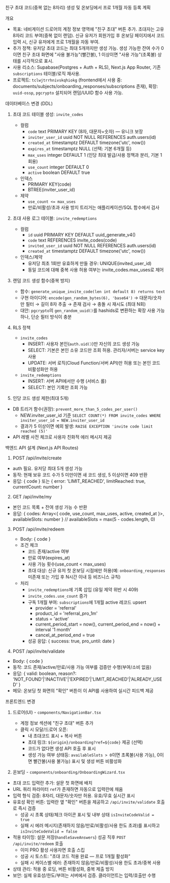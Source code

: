 친구 초대 코드(중복 없는 8자리) 생성 및 온보딩에서 프로 1개월 자동 등록 계획

개요
- 목표: 네비게이션 드로어의 계정 정보 영역에 "친구 초대" 버튼 추가. 초대자는 고유 8자리 코드 부여(중복 없이 랜덤). 신규 유저가 회원가입 후 온보딩 페이지에서 코드 입력 시, 신규 유저에게 프로 1개월을 자동 부여.
- 추가 정책: 유저당 초대 코드는 최대 5개까지만 생성 가능. 생성 가능한 잔여 수가 0이면 친구 초대 화면에 "사용 불가능"(빨간불), 1 이상이면 "사용 가능"(초록불) 상태를 시각적으로 표시.
- 사용 리소스: Supabase(Postgres + Auth + RLS), Next.js App Router, 기존 `subscriptions` 테이블/로직 재사용.
- 프로젝트: `tclwjtrrhnivskqhiokg` (frontend에서 사용 중: documents/subjects/onboarding_responses/subscriptions 존재), 확장: `uuid-ossp`, `pgcrypto` 설치되어 랜덤/UUID 함수 사용 가능.

데이터베이스 변경 (DDL)
1) 초대 코드 테이블 생성: `invite_codes`
   - 컬럼
     - `code` text PRIMARY KEY (8자, 대문자+숫자) — 유니크 보장
     - `inviter_user_id` uuid NOT NULL REFERENCES auth.users(id)
     - `created_at` timestamptz DEFAULT timezone('utc', now())
     - `expires_at` timestamptz NULL (선택: 기본 6개월 등)
     - `max_uses` integer DEFAULT 1 (인당 최대 발급/사용 정책과 분리, 기본 1회용)
     - `use_count` integer DEFAULT 0
     - `active` boolean DEFAULT true
   - 인덱스
     - PRIMARY KEY(code)
     - BTREE(inviter_user_id)
   - 제약
     - `use_count <= max_uses`
     - 만료/비활성/초과 사용 방지 트리거는 애플리케이션/SQL 함수에서 검사

2) 초대 사용 로그 테이블: `invite_redemptions`
   - 컬럼
     - `id` uuid PRIMARY KEY DEFAULT uuid_generate_v4()
     - `code` text REFERENCES invite_codes(code)
     - `invited_user_id` uuid NOT NULL REFERENCES auth.users(id)
     - `created_at` timestamptz DEFAULT timezone('utc', now())
   - 인덱스/제약
     - 유저당 최초 1회만 유효하게 만들 경우: UNIQUE(invited_user_id)
     - 동일 코드에 대해 중복 사용 허용 여부는 invite_codes.max_uses로 제어

3) 랜덤 코드 생성 함수(중복 방지)
   - 함수: `generate_unique_invite_code(len int default 8) returns text`
   - 구현 아이디어: `encode(gen_random_bytes(6), 'base64')` → 대문자/숫자만 필터 → 길이 8자 추출 → 존재 검사 → 충돌 시 재시도 (최대 N회)
   - 대안: `pgcrypto`의 `gen_random_uuid()`를 hashids로 변환하는 확장 사용 가능하나, 단순 필터 방식이 충분

4) RLS 정책
   - `invite_codes`
     - INSERT: 사용자 본인(`auth.uid()`)만 자신의 코드 생성 가능
     - SELECT: 기본은 본인 소유 코드만 조회 허용. 관리자/서버는 service key 사용
     - UPDATE: 서버 로직(Cloud Function/서버 API)만 허용 또는 본인 코드 비활성화만 허용
   - `invite_redemptions`
     - INSERT: 서버 API에서만 수행 (서비스 롤)
     - SELECT: 본인 기록만 조회 가능

5) 인당 코드 생성 제한(최대 5개)
- DB 트리거 함수(권장): `prevent_more_than_5_codes_per_user()`
  - NEW.inviter_user_id 기준 `SELECT COUNT(*) FROM invite_codes WHERE inviter_user_id = NEW.inviter_user_id`
  - 결과가 5 이상이면 예외 발생: `RAISE EXCEPTION 'invite code limit reached (5)'`
- API 레벨 사전 체크로 사용자 친화적 에러 메시지 제공

백엔드 API 설계 (Next.js API Routes)
1) POST /api/invite/create
- auth 필요. 유저당 최대 5개 생성 가능
- 동작: 현재 보유 코드 수가 5 미만이면 새 코드 생성, 5 이상이면 409 반환
- 응답: { code } 또는 { error: 'LIMIT_REACHED', limitReached: true, currentCount: number }

2) GET /api/invite/my
- 본인 코드 목록 + 잔여 생성 가능 수 반환
- 응답: { codes: Array<{ code, use_count, max_uses, active, created_at }>, availableSlots: number } // availableSlots = max(5 - codes.length, 0)

3) POST /api/invite/redeem
   - Body: { code }
   - 조건 체크
     - 코드 존재/active 여부
     - 만료 여부(expires_at)
     - 사용 가능 횟수(use_count < max_uses)
     - 초대 대상: 신규 유저 첫 온보딩 시점에만 허용(예: `onboarding_responses` 미존재 또는 가입 후 N시간 이내 등 비즈니스 규칙)
   - 처리
     - `invite_redemptions`에 기록 삽입 (유일 제약 위반 시 409)
     - `invite_codes.use_count` 증가
     - 구독 1개월 부여: `subscriptions`에 1개월 active 레코드 upsert
       - provider = 'referral'
       - product_id = 'referral_pro_1m'
       - status = 'active'
       - current_period_start = now(), current_period_end = now() + interval '1 month'
       - cancel_at_period_end = true
     - 성공 응답: { success: true, pro_until: date }

4) POST /api/invite/validate
- Body: { code }
- 동작: 코드 존재/active/만료/사용 가능 여부를 검증만 수행(부여/소비 없음)
- 응답: { valid: boolean, reason?: 'NOT_FOUND'|'INACTIVE'|'EXPIRED'|'LIMIT_REACHED'|'ALREADY_USED' }
- 메모: 온보딩 첫 화면의 "확인" 버튼이 이 API를 사용하여 실시간 피드백 제공

프론트엔드 변경
1) 드로어(UI) - `components/NavigationBar.tsx`
   - 계정 정보 섹션에 "친구 초대" 버튼 추가
   - 클릭 시 모달/드로어 오픈: 
     - 내 초대코드 표시 + 복사 버튼
     - 초대 링크: `${origin}/onboarding?ref=${code}` 제공 (선택)
     - 코드가 없다면 생성 API 호출 후 표시
     - 생성 가능 여부 상태등: `availableSlots > 0`이면 초록불(사용 가능), 0이면 빨간불(사용 불가능) 표시 및 생성 버튼 비활성화

2) 온보딩 - `components/onboarding/OnboardingWizard.tsx`
- 초대 코드 입력란 추가: 설문 첫 화면에 배치
- URL 쿼리 파라미터 `ref`가 존재하면 자동으로 입력란에 채움
- 입력 형식 검증: 8자리, 대문자/숫자만 허용. 유효/무효 실시간 표시
- 유효성 확인 버튼: 입력란 옆 "확인" 버튼을 제공하고 `/api/invite/validate` 호출로 즉시 검증
  - 성공 시 초록 상태/체크 아이콘 표시 및 내부 상태 `isInviteCodeValid = true`
  - 실패 시 에러 메시지(존재하지 않음/만료/비활성/사용 한도 초과)를 표시하고 `isInviteCodeValid = false`
- 적용 타이밍: 설문 저장(`handleSaveAnswers`) 성공 직후 `POST /api/invite/redeem` 호출
  - 이미 PRO 활성 사용자면 호출 스킵
  - 성공 시 토스트: "초대 코드 적용 완료 — 프로 1개월 활성화"
  - 실패 시 케이스별 에러: 존재하지 않음/만료/비활성/사용 한도 초과/중복 사용
- 상태 관리: 적용 중 로딩, 버튼 비활성화, 중복 제출 방지
- 보안: 실제 유효성/한도/부여는 서버에서 검증. 클라이언트는 입력/호출만 수행